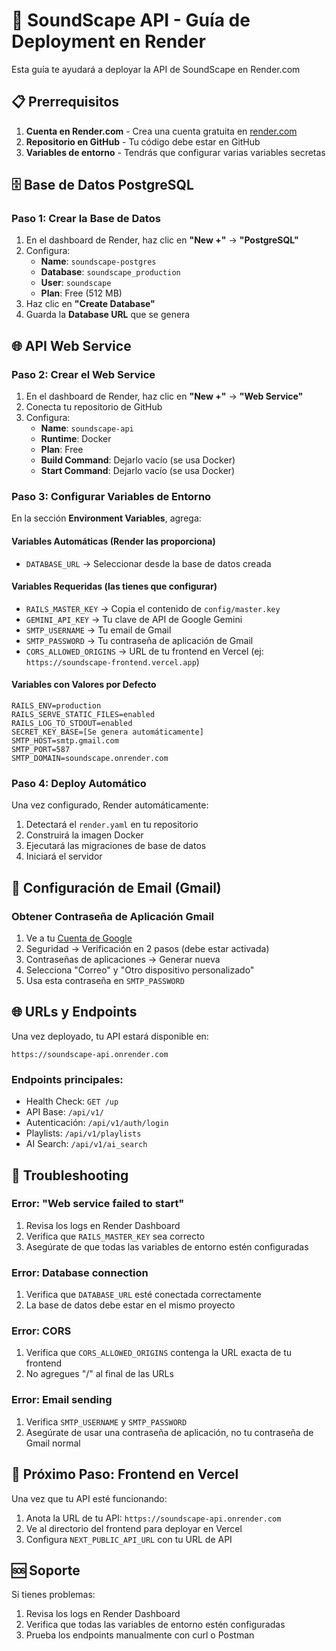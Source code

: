 # 🚀 SoundScape API - Guía de Deployment en Render

Esta guía te ayudará a deployar la API de SoundScape en Render.com

## 📋 Prerrequisitos

1. **Cuenta en Render.com** - Crea una cuenta gratuita en [render.com](https://render.com)
2. **Repositorio en GitHub** - Tu código debe estar en GitHub
3. **Variables de entorno** - Tendrás que configurar varias variables secretas

## 🗄️ Base de Datos PostgreSQL

### Paso 1: Crear la Base de Datos
1. En el dashboard de Render, haz clic en **"New +"** → **"PostgreSQL"**
2. Configura:
   - **Name**: `soundscape-postgres`
   - **Database**: `soundscape_production`
   - **User**: `soundscape`
   - **Plan**: Free (512 MB)
3. Haz clic en **"Create Database"**
4. Guarda la **Database URL** que se genera

## 🌐 API Web Service

### Paso 2: Crear el Web Service
1. En el dashboard de Render, haz clic en **"New +"** → **"Web Service"**
2. Conecta tu repositorio de GitHub
3. Configura:
   - **Name**: `soundscape-api`
   - **Runtime**: Docker
   - **Plan**: Free
   - **Build Command**: Dejarlo vacío (se usa Docker)
   - **Start Command**: Dejarlo vacío (se usa Docker)

### Paso 3: Configurar Variables de Entorno

En la sección **Environment Variables**, agrega:

#### Variables Automáticas (Render las proporciona)
- `DATABASE_URL` → Seleccionar desde la base de datos creada

#### Variables Requeridas (las tienes que configurar)
- `RAILS_MASTER_KEY` → Copia el contenido de `config/master.key`
- `GEMINI_API_KEY` → Tu clave de API de Google Gemini
- `SMTP_USERNAME` → Tu email de Gmail
- `SMTP_PASSWORD` → Tu contraseña de aplicación de Gmail
- `CORS_ALLOWED_ORIGINS` → URL de tu frontend en Vercel (ej: `https://soundscape-frontend.vercel.app`)

#### Variables con Valores por Defecto
```
RAILS_ENV=production
RAILS_SERVE_STATIC_FILES=enabled
RAILS_LOG_TO_STDOUT=enabled
SECRET_KEY_BASE=[Se genera automáticamente]
SMTP_HOST=smtp.gmail.com
SMTP_PORT=587
SMTP_DOMAIN=soundscape.onrender.com
```

### Paso 4: Deploy Automático
Una vez configurado, Render automáticamente:
1. Detectará el `render.yaml` en tu repositorio
2. Construirá la imagen Docker
3. Ejecutará las migraciones de base de datos
4. Iniciará el servidor

## 📧 Configuración de Email (Gmail)

### Obtener Contraseña de Aplicación Gmail
1. Ve a tu [Cuenta de Google](https://myaccount.google.com/)
2. Seguridad → Verificación en 2 pasos (debe estar activada)
3. Contraseñas de aplicaciones → Generar nueva
4. Selecciona "Correo" y "Otro dispositivo personalizado"
5. Usa esta contraseña en `SMTP_PASSWORD`

## 🌐 URLs y Endpoints

Una vez deployado, tu API estará disponible en:
```
https://soundscape-api.onrender.com
```

### Endpoints principales:
- Health Check: `GET /up`
- API Base: `/api/v1/`
- Autenticación: `/api/v1/auth/login`
- Playlists: `/api/v1/playlists`
- AI Search: `/api/v1/ai_search`

## 🔧 Troubleshooting

### Error: "Web service failed to start"
1. Revisa los logs en Render Dashboard
2. Verifica que `RAILS_MASTER_KEY` sea correcto
3. Asegúrate de que todas las variables de entorno estén configuradas

### Error: Database connection
1. Verifica que `DATABASE_URL` esté conectada correctamente
2. La base de datos debe estar en el mismo proyecto

### Error: CORS
1. Verifica que `CORS_ALLOWED_ORIGINS` contenga la URL exacta de tu frontend
2. No agregues "/" al final de las URLs

### Error: Email sending
1. Verifica `SMTP_USERNAME` y `SMTP_PASSWORD`
2. Asegúrate de usar una contraseña de aplicación, no tu contraseña de Gmail normal

## 📱 Próximo Paso: Frontend en Vercel

Una vez que tu API esté funcionando:
1. Anota la URL de tu API: `https://soundscape-api.onrender.com`
2. Ve al directorio del frontend para deployar en Vercel
3. Configura `NEXT_PUBLIC_API_URL` con tu URL de API

## 🆘 Soporte

Si tienes problemas:
1. Revisa los logs en Render Dashboard
2. Verifica que todas las variables de entorno estén configuradas
3. Prueba los endpoints manualmente con curl o Postman
